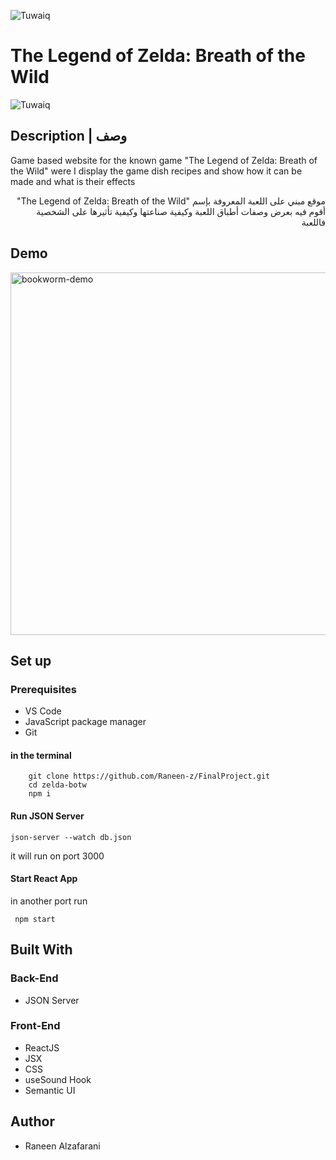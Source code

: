 ![Tuwaiq](https://i.ibb.co/SV2BSn5/tuwaiq.png)

# The Legend of Zelda: Breath of the Wild
![Tuwaiq](https://www.nintendo.com//content/dam/noa/en_US/games/switch/t/the-legend-of-zelda-breath-of-the-wild-switch/the-legend-of-zelda-breath-of-the-wild-switch-hero.jpg) 

## Description | وصف
Game based website for the known game "The Legend of Zelda: Breath of the Wild" were I display the game dish recipes and show how it can be made and what is their effects
<br/>
<div dir='rtl'>
موقع مبني على اللعبة المعروفة بإسم "The Legend of Zelda: Breath of the Wild" أقوم فيه بعرض وصفات أطباق اللعبة وكيفية صناعتها وكيفية تأثيرها على الشخصية فاللعبة
</div>

## Demo 
<img src="https://media0.giphy.com/media/WtnzFct0uGLhs3XrrZ/giphy.gif?cid=790b7611c5efdf1d39237793b6f72787cdecd315d1f68c89&rid=giphy.gif&ct=g" alt="bookworm-demo" width=580>


## Set up  
### Prerequisites
- VS Code
- JavaScript package manager 
- Git

#### in the terminal
``` 
    git clone https://github.com/Raneen-z/FinalProject.git
    cd zelda-botw
    npm i 
```
#### Run JSON Server 
``` 
json-server --watch db.json 
```
it will run on port 3000

#### Start React App
in another port run
```
 npm start
  ```


## Built With
### Back-End    
- JSON Server

### Front-End
- ReactJS 
- JSX
- CSS
- useSound Hook
- Semantic UI

## Author
- Raneen Alzafarani